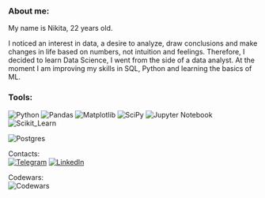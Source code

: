 ### About me:
My name is Nikita, 22 years old. 

I noticed an interest in data, a desire to analyze, draw conclusions and make changes in life based on numbers, not intuition and feelings. Therefore, I decided to learn Data Science, I went from the side of a data analyst. At the moment I am improving my skills in SQL, Python and learning the basics of ML.


### Tools:  
![Python](https://img.shields.io/badge/python-3670A0?style=for-the-badge&logo=python&logoColor=ffdd54) ![Pandas](https://img.shields.io/badge/pandas-%23150458.svg?style=for-the-badge&logo=pandas&logoColor=white) ![Matplotlib](https://img.shields.io/badge/Matplotlib-%23ffffff.svg?style=for-the-badge&logo=Matplotlib&logoColor=black) ![SciPy](https://img.shields.io/badge/SciPy-%230C55A5.svg?style=for-the-badge&logo=scipy&logoColor=%white) ![Jupyter Notebook](https://img.shields.io/badge/jupyter-%23FA0F00.svg?style=for-the-badge&logo=jupyter&logoColor=white) ![Scikit_Learn](https://img.shields.io/badge/scikit_learn-F7931E?style=for-the-badge&logo=scikit-learn&logoColor=white)

![Postgres](https://img.shields.io/badge/postgres-%23316192.svg?style=for-the-badge&logo=postgresql&logoColor=white)


Contacts:  
[![Telegram](https://img.shields.io/badge/Telegram-2CA5E0?style=for-the-badge&logo=telegram&logoColor=white)](https://t.me/KNN019)
[![LinkedIn](https://img.shields.io/badge/LinkedIn-0077B5?style=for-the-badge&logo=linkedin&logoColor=white)](https://www.linkedin.com/in/nikita-kabanov-01525525b/)


Codewars:  
![Codewars](https://www.codewars.com/users/Nekian/badges/large)
